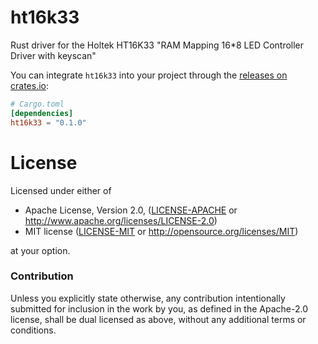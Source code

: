 # ht16k33

Rust driver for the Holtek HT16K33 "RAM Mapping 16*8 LED Controller Driver with keyscan"

You can integrate `ht16k33` into your project through the [releases on crates.io](https://crates.io/crates/ht16k33):

```toml
# Cargo.toml
[dependencies]
ht16k33 = "0.1.0"
```

# License

Licensed under either of

 * Apache License, Version 2.0, ([LICENSE-APACHE](LICENSE-APACHE) or http://www.apache.org/licenses/LICENSE-2.0)
 * MIT license ([LICENSE-MIT](LICENSE-MIT) or http://opensource.org/licenses/MIT)

at your option.

### Contribution

Unless you explicitly state otherwise, any contribution intentionally submitted for inclusion in the work by you,
as defined in the Apache-2.0 license, shall be dual licensed as above, without any additional terms or conditions.
